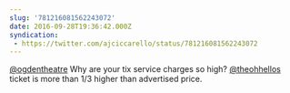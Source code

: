 ```yaml
---
slug: '781216081562243072'
date: 2016-09-28T19:36:42.000Z
syndication:
 - https://twitter.com/ajciccarello/status/781216081562243072
---
```


[@ogdentheatre](https://twitter.com/ogdentheatre) Why are your tix service charges so high? [@theohhellos](https://twitter.com/theohhellos) ticket is more than 1/3 higher than advertised price.

